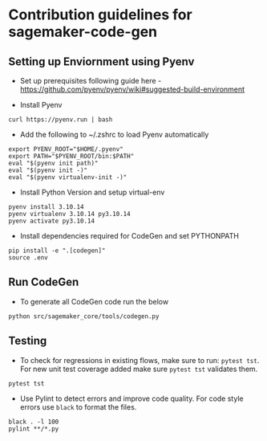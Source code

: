 # Contribution guidelines for sagemaker-code-gen

## Setting up Enviornment using Pyenv
* Set up prerequisites following guide here -  https://github.com/pyenv/pyenv/wiki#suggested-build-environment

* Install Pyenv
```
curl https://pyenv.run | bash
```

* Add the following to  ~/.zshrc to load Pyenv automatically
```
export PYENV_ROOT="$HOME/.pyenv"
export PATH="$PYENV_ROOT/bin:$PATH"
eval "$(pyenv init path)"
eval "$(pyenv init -)"
eval "$(pyenv virtualenv-init -)"
```

* Install Python Version and setup virtual-env
```
pyenv install 3.10.14
pyenv virtualenv 3.10.14 py3.10.14
pyenv activate py3.10.14
```

* Install dependencies required for CodeGen and set PYTHONPATH
```
pip install -e ".[codegen]"
source .env
```

## Run CodeGen
* To generate all CodeGen code run the below
```
python src/sagemaker_core/tools/codegen.py
```

## Testing
* To check for regressions in existing flows, make sure to run: `pytest tst`. For new unit test coverage added make sure `pytest tst` validates them. 
```
pytest tst
```
* Use Pylint to detect errors and improve code quality. For code style errors use `black` to format the files.
```
black . -l 100
pylint **/*.py
```
